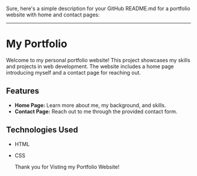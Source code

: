 Sure, here's a simple description for your GitHub README.md for a portfolio website with home and contact pages:

---

# My Portfolio

Welcome to my personal portfolio website! This project showcases my skills and projects in web development. The website includes a home page introducing myself and a contact page for reaching out.

## Features

- **Home Page:** Learn more about me, my background, and skills.
- **Contact Page:** Reach out to me through the provided contact form.

## Technologies Used

- HTML
- CSS

  Thank you for Visting my Portfolio Website!

